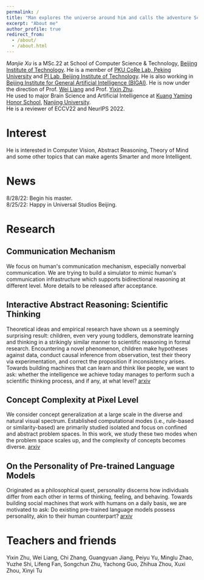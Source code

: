 ```yaml
---
permalink: /
title: "Man explores the universe around him and calls the adventure Science. --Edwin Hubble"
excerpt: "About me"
author_profile: true
redirect_from: 
  - /about/
  - /about.html
---
```

 *Manjie Xu* is a MSc.22 at School of Computer Science & Technology, [Beijing Institute of Technology](https://english.bit.edu.cn/). He is a member of [PKU CoRe Lab, Peking University](https://pku.ai/) and [PI Lab, Beijing Institute of Technology](https://liangwei-bit.github.io/web/people-liangwei.html). He is also working in [Beijing Institute for General Artificial Intelligence (BIGAI)](https://bigai.ai/). He is now under the direction of Prof. [Wei Liang](https://liangwei-bit.github.io/web/) and Prof. [Yixin Zhu](https://yzhu.io/).  
He used to major Brain Science and Artificial Intelligence at [Kuang Yaming Honor School](https://dii.nju.edu.cn/), [Nanjing University](https://www.nju.edu.cn/).  
He is a reviewer of ECCV22 and NeurIPS 2022.
# Interest
He is interested in Computer Vision, Abstract Reasoning, Theory of Mind and some other topics that can make agents Smarter and more Intelligent.
# News
8/28/22: Begin his master.  
8/25/22: Happy in Universal Studios Beijing.
# Research
## Communication Mechanism
We focus on human's communication mechanism, especially nonverbal communication. We are trying to build a simulator to mimic human's communication infrastructure which supports bidirectional reasoning at different level. More details to be released after acceptance. 
## Interactive Abstract Reasoning: Scientific Thinking
Theoretical ideas and empirical research have shown us a seemingly surprising result: children, even very young toddlers, demonstrate learning and thinking in a strikingly similar manner to scientific reasoning in formal research. Encountering a novel phenomenon, children make hypotheses against data, conduct causal inference from observation, test their theory via experimentation, and correct the proposition if inconsistency arises. Towards building machines that can learn and think like people, we want to ask: whether the intelligence we achieve today manages to perform such a scientific thinking process, and if any, at what level? [arxiv](https://arxiv.org/abs/2206.09203)
## Concept Complexity at Pixel Level
We consider concept generalization at a large scale in the diverse and natural visual spectrum. Established computational modes (i.e., rule-based or similarity-based) are primarily studied isolated and focus on confined and abstract problem spaces. In this work, we study these two modes when the problem space scales up, and the complexity of concepts becomes diverse. [arxiv](https://arxiv.org/abs/2211.11033)
## On the Personality of Pre-trained Language Models
Originated as a philosophical quest, personality discerns how individuals differ from each other in terms of thinking, feeling, and behaving. Towards building social machines that work with humans on a daily basis, we are motivated to ask: Do existing pre-trained language models possess personality, akin to their human counterpart? [arxiv](https://arxiv.org/abs/2206.07550)
# Teachers and friends
Yixin Zhu, Wei Liang, Chi Zhang, Guangyuan Jiang, Peiyu Yu, Minglu Zhao, Yuzhe Shi, Lifeng Fan, Songchun Zhu, Yachong Guo, Zhihua Zhou, Xuxi Zhou, Xinyi Tu
